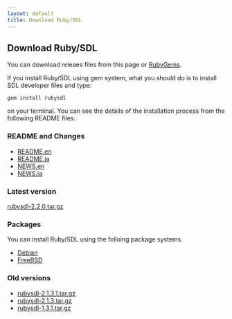```yaml
---
layout: default
title: Download Ruby/SDL
---
```

## Download Ruby/SDL

You can download releaes files from this page or
[RubyGems](https://rubygems.org/gems/rubysdl).

If you install Ruby/SDL using gem system, what you should do is to
install SDL developer files and type:

    gem install rubysdl

on your terminal. You can see the details of the installation process
from the following README files.

### README and Changes
- [README.en](https://raw2.github.com/ohai/rubysdl/master/README.en)
- [README.ja](https://raw2.github.com/ohai/rubysdl/master/README.ja)
- [NEWS.en](https://raw2.github.com/ohai/rubysdl/master/NEWS.en)
- [NEWS.ja](https://raw2.github.com/ohai/rubysdl/master/NEWS.ja)

### Latest version
[rubysdl-2.2.0.tar.gz](archives/rubysdl-2.2.0.tar.gz)

### Packages
You can install Ruby/SDL using the folloing package systems.

- [Debian](http://packages.debian.org/source/sid/ruby-sdl) 
- [FreeBSD](http://www.freshports.org/devel/ruby-sdl/)

### Old versions

- [rubysdl-2.1.3.1.tar.gz](archives/rubysdl-2.1.3.1.tar.gz)
- [rubysdl-2.1.3.tar.gz](archives/rubysdl-2.1.3.tar.gz)
- [rubysdl-1.3.1.tar.gz](archives/rubysdl-1.3.1.tar.gz)
